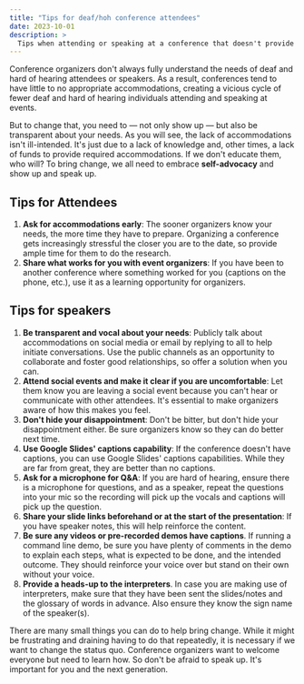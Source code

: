```yaml
---
title: "Tips for deaf/hoh conference attendees"
date: 2023-10-01
description: >
  Tips when attending or speaking at a conference that doesn't provide proper accommodations
---
```


Conference organizers don't always fully understand the needs of deaf and hard of hearing attendees or speakers. As a result, conferences tend to have little to no appropriate accommodations, creating a vicious cycle of fewer deaf and hard of hearing individuals attending and speaking at events.

But to change that, you need to — not only show up — but also be transparent about your needs. As you will see, the lack of accommodations isn't ill-intended. It's just due to a lack of knowledge and, other times, a lack of funds to provide required accommodations. If we don't educate them, who will? To bring change, we all need to embrace **self-advocacy** and show up and speak up. 

## Tips for Attendees

1. **Ask for accommodations early**: The sooner organizers know your needs, the more time they have to prepare. Organizing a conference gets increasingly stressful the closer you are to the date, so provide ample time for them to do the research. 
2. **Share what works for you with event organizers**: If you have been to another conference where something worked for you (captions on the phone, etc.), use it as a learning opportunity for organizers.

## Tips for speakers

1. **Be transparent and vocal about your needs**: Publicly talk about accommodations on social media or email by replying to all to help initiate conversations. Use the public channels as an opportunity to collaborate and foster good relationships, so offer a solution when you can.
2. **Attend social events and make it clear if you are uncomfortable**: Let them know you are leaving a social event because you can't hear or communicate with other attendees. It's essential to make organizers aware of how this makes you feel. 
3. **Don't hide your disappointment**: Don't be bitter, but don't hide your disappointment either. Be sure organizers know so they can do better next time. 
4. **Use Google Slides' captions capability**: If the conference doesn't have captions, you can use Google Slides' captions capabilities. While they are far from great, they are better than no captions. 
5. **Ask for a microphone for Q&A**: If you are hard of hearing, ensure there is a microphone for questions, and as a speaker, repeat the questions into your mic so the recording will pick up the vocals and captions will pick up the question.
6. **Share your slide links beforehand or at the start of the presentation**: If you have speaker notes, this will help reinforce the content.
7. **Be sure any videos or pre-recorded demos have captions**. If running a command line demo, be sure you have plenty of comments in the demo to explain each steps, what is expected to be done, and the intended outcome. They should reinforce your voice over but stand on their own without your voice.
8. **Provide a heads-up to the interpreters**. In case you are making use of interpreters, make sure that they have been sent the slides/notes and the glossary of words in advance. Also ensure they know the sign name of the speaker(s).

There are many small things you can do to help bring change. While it might be frustrating and draining having to do that repeatedly, it is necessary if we want to change the status quo. Conference organizers want to welcome everyone but need to learn how. So don't be afraid to speak up. It's important for you and the next generation.
